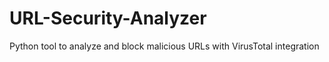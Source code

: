# URL-Security-Analyzer
Python tool to analyze and block malicious URLs with VirusTotal integration
